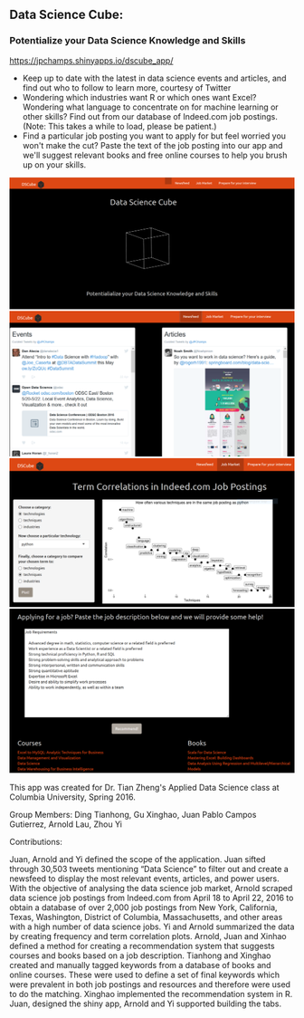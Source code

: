 ## Data Science Cube:
### Potentialize your Data Science Knowledge and Skills

https://jpchamps.shinyapps.io/dscube_app/

- Keep up to date with the latest in data science events and articles, and find out who to follow to learn more, courtesy of Twitter  
- Wondering which industries want R or which ones want Excel? Wondering what language to concentrate on for machine learning or other skills? Find out from our database of Indeed.com job postings. (Note: This takes a while to load, please be patient.)  
- Find a particular job posting you want to apply for but feel worried you won't make the cut? Paste the text of the job posting into our app and we'll suggest relevant books and free online courses to help you brush up on your skills.  

![screenshot](/figs/dscubefront.PNG)
![screenshot](/figs/dscubenewsfeed.PNG)
![screenshot](/figs/dscubejobmarket.PNG)
![screenshot](/figs/dscuberecomm.PNG)

This app was created for Dr. Tian Zheng's Applied Data Science class at Columbia University, Spring 2016.  

Group Members: Ding Tianhong, Gu Xinghao, Juan Pablo Campos Gutierrez, Arnold Lau, Zhou Yi

Contributions: 

Juan, Arnold and Yi defined the scope of the application. Juan sifted through 30,503 tweets mentioning “Data Science” to filter out and create a newsfeed to display the most relevant events, articles, and power users. With the objective of analysing the data science job market, Arnold scraped data science job postings from Indeed.com from April 18 to April 22, 2016 to obtain a database of over 2,000 job postings from New York, California, Texas, Washington, District of Columbia, Massachusetts, and other areas with a high number of data science jobs. Yi and Arnold summarized the data by creating frequency and term correlation plots. Arnold, Juan and Xinhao defined a method for creating a recommendation system that suggests courses and books based on a job description. Tianhong and Xinghao created and manually tagged keywords from a database of books and online courses. These were used to define a set of final keywords which were prevalent in both job postings and resources and therefore were used to do the matching. Xinghao implemented the recommendation system in R. Juan, designed the shiny app, Arnold and Yi supported building the tabs. 
